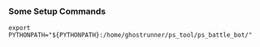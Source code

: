 
### Some Setup Commands
`export PYTHONPATH="${PYTHONPATH}:/home/ghostrunner/ps_tool/ps_battle_bot/"`
